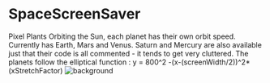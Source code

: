 # SpaceScreenSaver
Pixel Plants Orbiting the Sun, each planet has their own orbit speed.
Currently has Earth, Mars and Venus.
Saturn and Mercury are also available just that their code is all commented - it tends to get very cluttered.
The planets follow the elliptical function :
y = 800^2 -(x-(screenWidth/2))^2*(xStretchFactor)
![background](https://github.com/SamChenYu/SpaceScreenSaver/assets/150127006/2a10b7b2-9ce4-4eaa-9431-54f386803cae)
